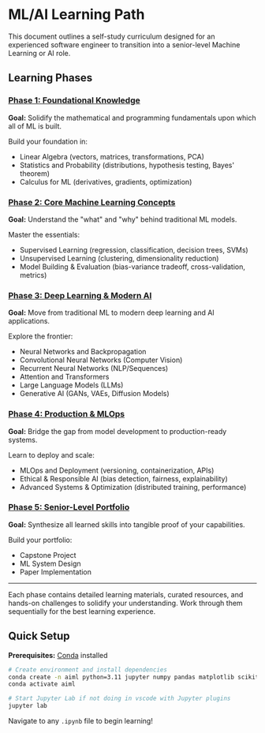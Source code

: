 # ML/AI Learning Path

This document outlines a self-study curriculum designed for an experienced software engineer to transition into a senior-level Machine Learning or AI role.

## Learning Phases

### [Phase 1: Foundational Knowledge](./01-foundational-knowledge/01-foundational-knowledge.md)

**Goal:** Solidify the mathematical and programming fundamentals upon which all of ML is built.

Build your foundation in:

- Linear Algebra (vectors, matrices, transformations, PCA)
- Statistics and Probability (distributions, hypothesis testing, Bayes' theorem)
- Calculus for ML (derivatives, gradients, optimization)

### [Phase 2: Core Machine Learning Concepts](./02-core-machine-learning-concepts/02-core-machine-learning-concepts.md)

**Goal:** Understand the "what" and "why" behind traditional ML models.

Master the essentials:

- Supervised Learning (regression, classification, decision trees, SVMs)
- Unsupervised Learning (clustering, dimensionality reduction)
- Model Building & Evaluation (bias-variance tradeoff, cross-validation, metrics)

### [Phase 3: Deep Learning & Modern AI](./03-deep-learning-modern-ai/03-deep-learning-modern-ai.md)

**Goal:** Move from traditional ML to modern deep learning and AI applications.

Explore the frontier:

- Neural Networks and Backpropagation
- Convolutional Neural Networks (Computer Vision)
- Recurrent Neural Networks (NLP/Sequences)
- Attention and Transformers
- Large Language Models (LLMs)
- Generative AI (GANs, VAEs, Diffusion Models)

### [Phase 4: Production & MLOps](./04-production-mlops/04-production-mlops.md)

**Goal:** Bridge the gap from model development to production-ready systems.

Learn to deploy and scale:

- MLOps and Deployment (versioning, containerization, APIs)
- Ethical & Responsible AI (bias detection, fairness, explainability)
- Advanced Systems & Optimization (distributed training, performance)

### [Phase 5: Senior-Level Portfolio](./05-senior-level-portfolio/05-senior-level-portfolio.md)

**Goal:** Synthesize all learned skills into tangible proof of your capabilities.

Build your portfolio:

- Capstone Project
- ML System Design
- Paper Implementation

---

Each phase contains detailed learning materials, curated resources, and hands-on challenges to solidify your understanding. Work through them sequentially for the best learning experience.

## Quick Setup

**Prerequisites:** [Conda](https://docs.conda.io/en/latest/miniconda.html) installed

```bash
# Create environment and install dependencies
conda create -n aiml python=3.11 jupyter numpy pandas matplotlib scikit-learn pytorch torchvision -c pytorch -c conda-forge -y
conda activate aiml

# Start Jupyter Lab if not doing in vscode with Jupyter plugins
jupyter lab
```

Navigate to any `.ipynb` file to begin learning!
